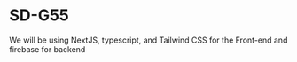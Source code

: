 # SD-G55

We will be using NextJS, typescript, and Tailwind CSS for the Front-end and firebase for backend
